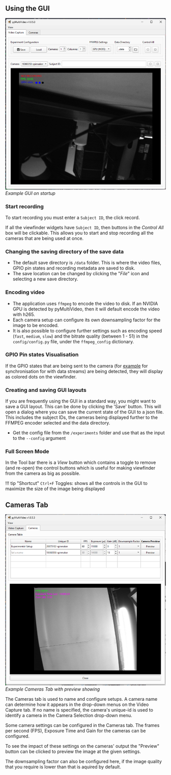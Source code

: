 #

## Using the GUI

![Start-up GUI](../media/start-up-gui.png)
*Example GUI on startup*

### Start recording

To start recording you must enter a `Subject ID`, the click record.

If all the viewfinder widgets have `Subject ID`, then buttons in the *Control All* box will be clickable. This allows you to start and stop recording all the cameras that are being used at once.

### Changing the saving directory of the save data

- The default save directory is `/data` folder. This is where the video files, GPIO pin states and recording metadata are saved to disk.
- The save location can be changed by clicking the "*File*" icon and selecting a new save directory.

### Encoding video

- The application uses `ffmpeg` to encode the video to disk. If an NVIDIA GPU is detected by pyMultiVideo, then it will default encode the video with h265.
- Each camera setup can configure its own downsampling factor for the image to be encoded.
- It is also possible to configure further settings such as encoding speed (`fast`, `medium`, `slow`) and the bitrate quality  (between 1 - 51) in the `config/config.py` file, under the `ffmpeg_config` dictionary.

### GPIO Pin states Visualisation

If the GPIO states that are being sent to the camera (for [example](https://pycontrol.readthedocs.io/en/latest/user-guide/synchronisation/) for synchronisation for with data streams) are being detected, they will display as colored dots on the viewfinder.



### Creating and saving GUI layouts

If you are frequently using the GUI in a standard way, you might want to save a GUI layout. This can be done by clicking the 'Save' button. This will open a dialog where you can save the current state of the GUI to a json file. This includes the subject IDs, the cameras being displayed further to the FFMPEG encoder selected and the data directory.

- Get the config file from the `/experiments` folder and use that as the input to the `--config` argument

### Full Screen Mode

In the Tool bar there is a *View* button which contains a toggle to remove (and re-open) the control buttons which is useful for making viewfinder from the camera as big as possible.

!!! tip "Shortcut"
    `Ctrl+F` Toggles: shows all the controls in the GUI to maximize the size of the image being displayed

## Cameras Tab

![cameras-tab](../media/Setup-tab.png)
*Example Cameras Tab with preview showing*

The Cameras tab is used to name and configure setups. A camera name can determine how it appears in the drop-down menus on the Video Capture tab. If no name is specified, the camera's unique-id is used to identify a camera in the Camera Selection drop-down menu.

Some camera settings can be configured in the Cameras tab. The frames per second (FPS), Exposure Time and Gain for the cameras can be configured.

To see the impact of these settings on the cameras' output the "Preview" button can be clicked to preview the image at the given settings.

The downsampling factor can also be configured here, if the image quality that you require is lower than that is aquired by default.
